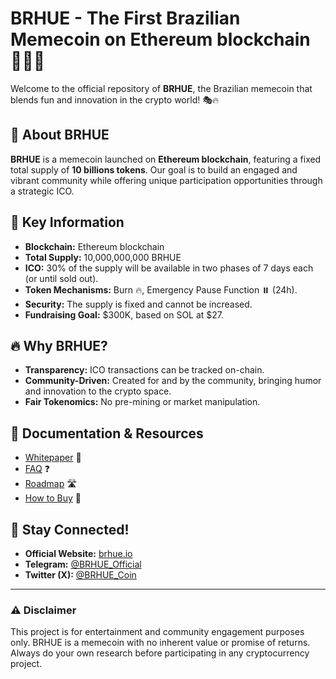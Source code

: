 # **BRHUE - The First Brazilian Memecoin on Ethereum blockchain 🚀🇧🇷**

Welcome to the official repository of **BRHUE**, the Brazilian memecoin that blends fun and innovation in the crypto world! 🎭🔥

## 🌟 About BRHUE
**BRHUE** is a memecoin launched on **Ethereum blockchain**, featuring a fixed total supply of **10 billions tokens**. Our goal is to build an engaged and vibrant community while offering unique participation opportunities through a strategic ICO.

## 📜 Key Information
- **Blockchain:** Ethereum blockchain  
- **Total Supply:** 10,000,000,000 BRHUE  
- **ICO:** 30% of the supply will be available in two phases of 7 days each (or until sold out).  
- **Token Mechanisms:** Burn 🔥, Emergency Pause Function ⏸️ (24h).  
- **Security:** The supply is fixed and cannot be increased.  
- **Fundraising Goal:** $300K, based on SOL at $27.  

## 🔥 Why BRHUE?
- **Transparency:** ICO transactions can be tracked on-chain.  
- **Community-Driven:** Created for and by the community, bringing humor and innovation to the crypto space.  
- **Fair Tokenomics:** No pre-mining or market manipulation.  

## 📄 Documentation & Resources
- [Whitepaper](#) 📑  
- [FAQ](#) ❓  
- [Roadmap](#) 🛣️  
- [How to Buy](#) 🛒  

## 📢 Stay Connected!
- **Official Website:** [brhue.io](#)  
- **Telegram:** [@BRHUE_Official](#)  
- **Twitter (X):** [@BRHUE_Coin](#)  

---

### ⚠️ Disclaimer
This project is for entertainment and community engagement purposes only. BRHUE is a memecoin with no inherent value or promise of returns. Always do your own research before participating in any cryptocurrency project.

